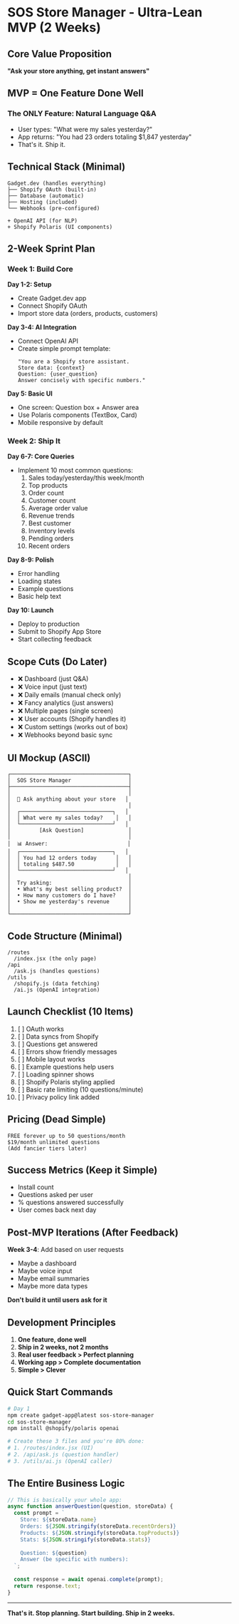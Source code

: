# SOS Store Manager - Ultra-Lean MVP (2 Weeks)

## Core Value Proposition
**"Ask your store anything, get instant answers"**

## MVP = One Feature Done Well
### The ONLY Feature: Natural Language Q&A
- User types: "What were my sales yesterday?"
- App returns: "You had 23 orders totaling $1,847 yesterday"
- That's it. Ship it.

## Technical Stack (Minimal)
```
Gadget.dev (handles everything)
├── Shopify OAuth (built-in)
├── Database (automatic)
├── Hosting (included)
└── Webhooks (pre-configured)

+ OpenAI API (for NLP)
+ Shopify Polaris (UI components)
```

## 2-Week Sprint Plan

### Week 1: Build Core
**Day 1-2: Setup**
- Create Gadget.dev app
- Connect Shopify OAuth
- Import store data (orders, products, customers)

**Day 3-4: AI Integration**
- Connect OpenAI API
- Create simple prompt template:
  ```
  "You are a Shopify store assistant. 
  Store data: {context}
  Question: {user_question}
  Answer concisely with specific numbers."
  ```

**Day 5: Basic UI**
- One screen: Question box + Answer area
- Use Polaris components (TextBox, Card)
- Mobile responsive by default

### Week 2: Ship It
**Day 6-7: Core Queries**
- Implement 10 most common questions:
  1. Sales today/yesterday/this week/month
  2. Top products
  3. Order count
  4. Customer count
  5. Average order value
  6. Revenue trends
  7. Best customer
  8. Inventory levels
  9. Pending orders
  10. Recent orders

**Day 8-9: Polish**
- Error handling
- Loading states
- Example questions
- Basic help text

**Day 10: Launch**
- Deploy to production
- Submit to Shopify App Store
- Start collecting feedback

## Scope Cuts (Do Later)
- ❌ Dashboard (just Q&A)
- ❌ Voice input (just text)
- ❌ Daily emails (manual check only)
- ❌ Fancy analytics (just answers)
- ❌ Multiple pages (single screen)
- ❌ User accounts (Shopify handles it)
- ❌ Custom settings (works out of box)
- ❌ Webhooks beyond basic sync

## UI Mockup (ASCII)
```
┌─────────────────────────────────────┐
│  SOS Store Manager                  │
├─────────────────────────────────────┤
│                                     │
│  💬 Ask anything about your store   │
│                                     │
│  ┌─────────────────────────────┐   │
│  │ What were my sales today?    │   │
│  └─────────────────────────────┘   │
│         [Ask Question]              │
│                                     │
│  📊 Answer:                         │
│  ┌─────────────────────────────┐   │
│  │ You had 12 orders today      │   │
│  │ totaling $487.50             │   │
│  └─────────────────────────────┘   │
│                                     │
│  Try asking:                        │
│  • What's my best selling product?  │
│  • How many customers do I have?    │
│  • Show me yesterday's revenue      │
│                                     │
└─────────────────────────────────────┘
```

## Code Structure (Minimal)
```
/routes
  /index.jsx (the only page)
/api  
  /ask.js (handles questions)
/utils
  /shopify.js (data fetching)
  /ai.js (OpenAI integration)
```

## Launch Checklist (10 Items)
1. [ ] OAuth works
2. [ ] Data syncs from Shopify
3. [ ] Questions get answered
4. [ ] Errors show friendly messages
5. [ ] Mobile layout works
6. [ ] Example questions help users
7. [ ] Loading spinner shows
8. [ ] Shopify Polaris styling applied
9. [ ] Basic rate limiting (10 questions/minute)
10. [ ] Privacy policy link added

## Pricing (Dead Simple)
```
FREE forever up to 50 questions/month
$19/month unlimited questions
(Add fancier tiers later)
```

## Success Metrics (Keep it Simple)
- Install count
- Questions asked per user
- % questions answered successfully
- User comes back next day

## Post-MVP Iterations (After Feedback)
**Week 3-4**: Add based on user requests
- Maybe a dashboard
- Maybe voice input  
- Maybe email summaries
- Maybe more data types

**Don't build it until users ask for it**

## Development Principles
1. **One feature, done well**
2. **Ship in 2 weeks, not 2 months**
3. **Real user feedback > Perfect planning**
4. **Working app > Complete documentation**
5. **Simple > Clever**

## Quick Start Commands
```bash
# Day 1
npm create gadget-app@latest sos-store-manager
cd sos-store-manager
npm install @shopify/polaris openai

# Create these 3 files and you're 80% done:
# 1. /routes/index.jsx (UI)
# 2. /api/ask.js (question handler)
# 3. /utils/ai.js (OpenAI caller)
```

## The Entire Business Logic
```javascript
// This is basically your whole app:
async function answerQuestion(question, storeData) {
  const prompt = `
    Store: ${storeData.name}
    Orders: ${JSON.stringify(storeData.recentOrders)}
    Products: ${JSON.stringify(storeData.topProducts)}
    Stats: ${JSON.stringify(storeData.stats)}
    
    Question: ${question}
    Answer (be specific with numbers):
  `;
  
  const response = await openai.complete(prompt);
  return response.text;
}
```

---

**That's it. Stop planning. Start building. Ship in 2 weeks.**